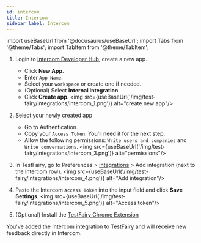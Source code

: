 ```yaml
---
id: intercom
title: Intercom
sidebar_label: Intercom
---
```


import useBaseUrl from '@docusaurus/useBaseUrl';
import Tabs from '@theme/Tabs';
import TabItem from '@theme/TabItem';

1. Login to [Intercom Developer Hub](https://app.intercom.com/a/apps/_/developer-hub), create a new app.

   - Click **New App**.
   - Enter `App Name`.
   - Select your `workspace` or create one if needed.
   - (Optional) Select **Internal Integration**.
   - Click **Create app**.
     <img src={useBaseUrl('/img/test-fairy/integrations/intercom_1.png')} alt="create new app"/>

2. Select your newly created app

   - Go to Authentication.
   - Copy your `Access Token`. You'll need it for the next step.
   - Allow the following permissions: `Write users and companies` and `Write conversations`.
     <img src={useBaseUrl('/img/test-fairy/integrations/intercom_3.png')} alt="permissions"/>

3. In TestFairy, go to Preferences > [Integrations](https://app.testfairy.com/settings/integrations/) > Add integration (next to the Intercom row).
   <img src={useBaseUrl('/img/test-fairy/integrations/intercom_4.png')} alt="Add integration"/>

4. Paste the Intercom `Access Token` into the input field and click **Save Settings**.
   <img src={useBaseUrl('/img/test-fairy/integrations/intercom_5.png')} alt="Access token"/>

5. (Optional) Install the [TestFairy Chrome Extension](https://chrome.google.com/webstore/detail/testfairy-for-jira/joaafaemekbkgekhjbaldlllcnjifcee)

You've added the Intercom integration to TestFairy and will receive new feedback directly in Intercom.
